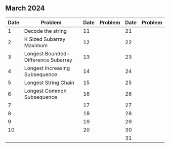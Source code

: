 ## March 2024

| Date | Problem                             | Date | Problem | Date | Problem |
| ---- | ----------------------------------- | ---- | ------- | ---- | ------- |
| 1    | Decode the string                   | 11   |         | 21   |         |
| 2    | K Sized Subarray Maximum            | 12   |         | 22   |         |
| 3    | Longest Bounded-Difference Subarray | 13   |         | 23   |         |
| 4    | Longest Increasing Subsequence      | 14   |         | 24   |         |
| 5    | Longest String Chain                | 15   |         | 25   |         |
| 6    | Longest Common Subsequence          | 16   |         | 26   |         |
| 7    |                                     | 17   |         | 27   |         |
| 8    |                                     | 18   |         | 28   |         |
| 9    |                                     | 19   |         | 29   |         |
| 10   |                                     | 20   |         | 30   |         |
|      |                                     |      |         | 31   |         |
